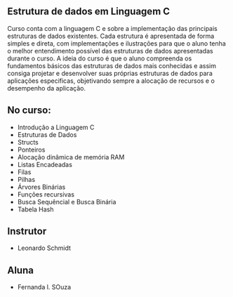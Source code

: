 ## Estrutura de dados em Linguagem C

Curso conta com a linguagem C e sobre a implementação das principais estruturas de dados existentes.
Cada estrutura é apresentada de forma simples e direta, com implementações e ilustrações para que o aluno tenha o melhor entendimento possível das estruturas de dados apresentadas durante o curso.
A ideia do curso é que o aluno compreenda os fundamentos básicos das estruturas de dados mais conhecidas e assim consiga projetar e desenvolver suas próprias estruturas de dados para aplicações especificas, objetivando sempre a alocação de recursos e o desempenho da aplicação.


## No curso:
* Introdução a Linguagem C
* Estruturas de Dados
* Structs
* Ponteiros
* Alocação dinâmica de memória RAM
* Listas Encadeadas
* Filas
* Pilhas
* Árvores Binárias
* Funções recursivas
* Busca Sequêncial e Busca Binária
* Tabela Hash

## Instrutor
* Leonardo Schmidt

## Aluna
* Fernanda l. SOuza
